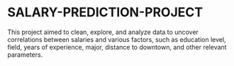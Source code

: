 # SALARY-PREDICTION-PROJECT
This project aimed to clean, explore, and analyze data to uncover correlations between salaries and various factors, such as education level, field, years of experience, major, distance to downtown, and other relevant parameters.
